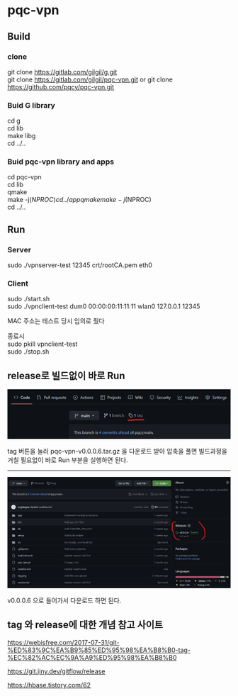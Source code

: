 pqc-vpn
===

## Build

### clone
git clone https://gitlab.com/gilgil/g.git  
git clone https://gitlab.com/gilgil/pqc-vpn.git or git clone https://github.com/pqcy/pqc-vpn.git

### Buid G library
cd g  
cd lib  
make libg  
cd ../..  

### Buid pqc-vpn library and apps
cd pqc-vpn  
cd lib  
qmake  
make -j$(NPROC)  
cd ../app  
qmake  
make -j$(NPROC)  
cd ../..  

## Run

### Server
sudo ./vpnserver-test 12345 crt/rootCA.pem eth0  

### Client
sudo ./start.sh  
sudo ./vpnclient-test dum0 00:00:00:11:11:11 wlan0 127.0.0.1 12345  

MAC 주소는 테스트 당시 임의로 줬다   

종료시   
sudo pkill vpnclient-test   
sudo ./stop.sh  

## release로 빌드없이 바로 Run   

![ApplicationWindow 레이아웃](./tag.png)   

tag 버튼을 눌러 pqc-vpn-v0.0.0.6.tar.gz 을 다운로드 받아 압축을 풀면 빌드과정을 거칠 필요없이 바로 Run 부분을 실행하면 된다.   

------
![ApplicationWindow 레이아웃](./release.png)   

v0.0.0.6 으로 들어가서 다운로드 하면 된다.   

## tag 와 release에 대한 개념 참고 사이트   

https://webisfree.com/2017-07-31/git-%ED%83%9C%EA%B9%85%ED%95%98%EA%B8%B0-tag-%EC%82%AC%EC%9A%A9%ED%95%98%EA%B8%B0   

https://git.jiny.dev/gitflow/release   

https://hbase.tistory.com/62
